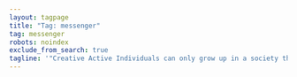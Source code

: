 ```yaml
---
layout: tagpage
title: "Tag: messenger"
tag: messenger
robots: noindex
exclude_from_search: true
tagline: '"Creative Active Individuals can only grow up in a society that emphasizes learning instead of teaching." - Chris Alexander'
---
```

